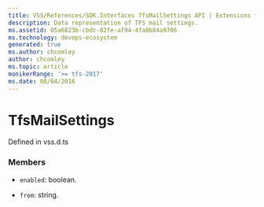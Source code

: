 ```yaml
---
title: VSS/References/SDK.Interfaces TfsMailSettings API | Extensions for Azure DevOps Services
description: Data representation of TFS mail settings.
ms.assetid: 05a6823b-cbdc-82fe-af94-4fa0b84a9706
ms.technology: devops-ecosystem
generated: true
ms.author: chcomley
author: chcomley
ms.topic: article
monikerRange: '>= tfs-2017'
ms.date: 08/04/2016
---
```


# TfsMailSettings

Defined in vss.d.ts



### Members

* `enabled`: boolean. 

* `from`: string. 

